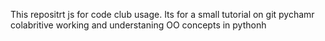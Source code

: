 This repositrt js for code club usage. Its for a small tutorial on git pychamr colabritive working and understaning OO concepts in pythonh 

